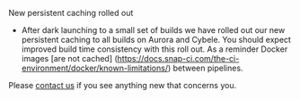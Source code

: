 New persistent caching rolled out

* After dark launching to a small set of builds we have rolled out our new persistent caching to all builds on Aurora and Cybele. You should expect improved build time consistency with this roll out. As a reminder Docker images [are not cached] (https://docs.snap-ci.com/the-ci-environment/docker/known-limitations/) between pipelines. 

Please [contact us](https://snap-ci.com/contact-us) if you see anything new that concerns you. 

